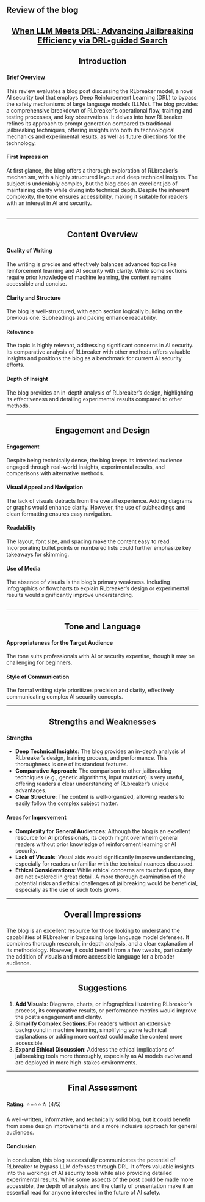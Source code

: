 

##   Review of the blog

<h2><b><p align="center"> <a href="https://github.com/ferb97/CSE471-Machine-Learning-Assignment/blob/main/1905097_1905101_CSE471_DRL_Guided_Search.md">
  When LLM Meets DRL: Advancing Jailbreaking Efficiency via DRL-guided Search 
</a></p></b></h2>



<h2><b><p align="center"> Introduction </p></b></h2>


<h4><p align="left"> Brief Overview </p></h4>
This review evaluates a blog post discussing the RLbreaker model, a novel AI security tool that employs Deep Reinforcement Learning (DRL) to bypass the safety mechanisms of large language models (LLMs). The blog provides a comprehensive breakdown of RLbreaker's operational flow, training and testing processes, and key observations. It delves into how RLbreaker refines its approach to prompt generation compared to traditional jailbreaking techniques, offering insights into both its technological mechanics and experimental results, as well as future directions for the technology.

<h4><p align="left"> First Impression </p></h4>
At first glance, the blog offers a thorough exploration of RLbreaker’s mechanism, with a highly structured layout and deep technical insights. The subject is undeniably complex, but the blog does an excellent job of maintaining clarity while diving into technical depth. Despite the inherent complexity, the tone ensures accessibility, making it suitable for readers with an interest in AI and security.</br><br>




---


<h2><b><p align="center"> Content Overview </p></b></h2>

<h4><p align="left"> Quality of Writing </p></h4>
The writing is precise and effectively balances advanced topics like reinforcement learning and AI security with clarity. While some sections require prior knowledge of machine learning, the content remains accessible and concise.

<h4><p align="left"> Clarity and Structure </p></h4>
The blog is well-structured, with each section logically building on the previous one. Subheadings and pacing enhance readability.


<h4><p align="left"> Relevance </p></h4>
The topic is highly relevant, addressing significant concerns in AI security. Its comparative analysis of RLbreaker with other methods offers valuable insights and positions the blog as a benchmark for current AI security efforts.


<h4><p align="left"> Depth of Insight </p></h4>
The blog provides an in-depth analysis of RLbreaker’s design, highlighting its effectiveness and detailing experimental results compared to other methods.

---


<h2><b><p align="center"> Engagement and Design</p></b></h2>


<h4><p align="left"> Engagement </p></h4>
Despite being technically dense, the blog keeps its intended audience engaged through real-world insights, experimental results, and comparisons with alternative methods.


<h4><p align="left"> Visual Appeal and Navigation </p></h4>
The lack of visuals detracts from the overall experience. Adding diagrams or graphs would enhance clarity. However, the use of subheadings and clean formatting ensures easy navigation.


<h4><p align="left"> Readability </p></h4>
The layout, font size, and spacing make the content easy to read. Incorporating bullet points or numbered lists could further emphasize key takeaways for skimming.

<h4><p align="left"> Use of Media </p></h4>
The absence of visuals is the blog’s primary weakness. Including infographics or flowcharts to explain RLbreaker’s design or experimental results would significantly improve understanding.</br></br>




---


<h2><b><p align="center"> Tone and Language </p></b></h2>


<h4><p align="left"> Appropriateness for the Target Audience </p></h4>
The tone suits professionals with AI or security expertise, though it may be challenging for beginners.

<h4><p align="left"> Style of Communication </p></h4>
The formal writing style prioritizes precision and clarity, effectively communicating complex AI security concepts.

---


<h2><b><p align="center"> Strengths and Weaknesses </p></b></h2>


<h4><p align="left"> Strengths </p></h4>

-  **Deep Technical Insights**: The blog provides an in-depth analysis of RLbreaker’s design, training process, and performance. This thoroughness is one of its standout features.
-  **Comparative Approach**: The comparison to other jailbreaking techniques (e.g., genetic algorithms, input mutation) is very useful, offering readers a clear understanding of RLbreaker’s unique advantages.
-  **Clear Structure**: The content is well-organized, allowing readers to easily follow the complex subject matter.


<h4><p align="left"> Areas for Improvement </p></h4>

-  **Complexity for General Audiences**: Although the blog is an excellent resource for AI professionals, its depth might overwhelm general readers without prior knowledge of reinforcement learning or AI security.
-  **Lack of Visuals**: Visual aids would significantly improve understanding, especially for readers unfamiliar with the technical nuances discussed.
-  **Ethical Considerations**: While ethical concerns are touched upon, they are not explored in great detail. A more thorough examination of the potential risks and ethical challenges of jailbreaking would be beneficial, especially as the use of such tools grows.

---


<h2><b><p align="center"> Overall Impressions </p></b></h2>


The blog is an excellent resource for those looking to understand the capabilities of RLbreaker in bypassing large language model defenses. It combines thorough research, in-depth analysis, and a clear explanation of its methodology. However, it could benefit from a few tweaks, particularly the addition of visuals and more accessible language for a broader audience.

---


<h2><b><p align="center"> Suggestions </p></b></h2>

1. **Add Visuals**: Diagrams, charts, or infographics illustrating RLbreaker’s process, its comparative results, or performance metrics would improve the post’s engagement and clarity.
2. **Simplify Complex Sections**: For readers without an extensive background in machine learning, simplifying some technical explanations or adding more context could make the content more accessible.
3. **Expand Ethical Discussion**: Address the ethical implications of jailbreaking tools more thoroughly, especially as AI models evolve and are deployed in more high-stakes environments.

---

<h2><b><p align="center"> Final Assessment </p></b></h2> 
<b>Rating:</b> ⭐⭐⭐⭐☆ (4/5) 
</br></br>
A well-written, informative, and technically solid blog, but it could benefit from some design improvements and a more inclusive approach for general audiences.


<h4><b><p align="left"> Conclusion </p></b></h4>
In conclusion, this blog successfully communicates the potential of RLbreaker to bypass LLM defenses through DRL. It offers valuable insights into the workings of AI security tools while also providing detailed experimental results. While some aspects of the post could be made more accessible, the depth of analysis and the clarity of presentation make it an essential read for anyone interested in the future of AI safety.
